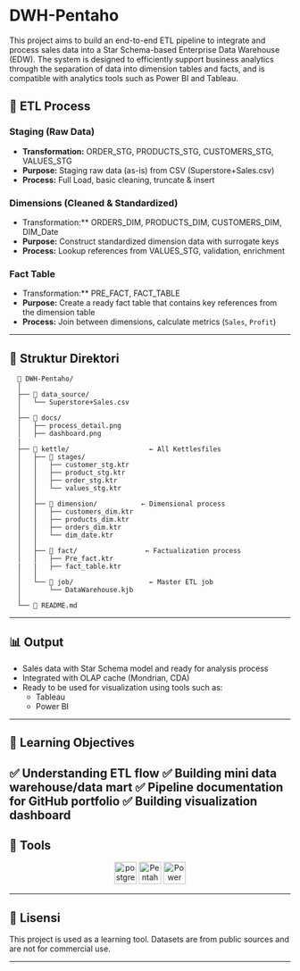 # DWH-Pentaho

This project aims to build an end-to-end ETL pipeline to integrate and process sales data into a Star Schema-based Enterprise Data Warehouse (EDW). The system is designed to efficiently support business analytics through the separation of data into dimension tables and facts, and is compatible with analytics tools such as Power BI and Tableau.


## 🔁 ETL Process

### Staging (Raw Data)
- **Transformation:** ORDER_STG, PRODUCTS_STG, CUSTOMERS_STG, VALUES_STG
- **Purpose:** Staging raw data (as-is) from CSV (Superstore+Sales.csv)
- **Process:** Full Load, basic cleaning, truncate & insert

### Dimensions (Cleaned & Standardized)
- Transformation:** ORDERS_DIM, PRODUCTS_DIM, CUSTOMERS_DIM, DIM_Date
- **Purpose:** Construct standardized dimension data with surrogate keys
- **Process:** Lookup references from VALUES_STG, validation, enrichment

### Fact Table 
- Transformation:** PRE_FACT, FACT_TABLE
- **Purpose:** Create a ready fact table that contains key references from the dimension table
- **Process:** Join between dimensions, calculate metrics (`Sales`, `Profit`)


---

## 📂 Struktur Direktori
      📁 DWH-Pentaho/
      │
      ├── 📁 data_source/                
      │   └── Superstore+Sales.csv
      │
      ├── 📁 docs/                     
      │   ├── process_detail.png
      │   ├── dashboard.png
      |
      ├── 📁 kettle/                    ← All Kettlesfiles
      │   ├── 📁 stages/               
      │   │   ├── customer_stg.ktr
      │   │   ├── product_stg.ktr
      │   │   ├── order_stg.ktr
      │   │   └── values_stg.ktr
      │   │
      │   ├── 📁 dimension/           ← Dimensional process  
      │   │   ├── customers_dim.ktr
      │   │   ├── products_dim.ktr
      │   │   ├── orders_dim.ktr
      │   │   └── dim_date.ktr
      │   │
      │   ├── 📁 fact/                 ← Factualization process
      │   │   ├── Pre_fact.ktr 
      |   |   ├── fact_table.ktr
      │   │
      │   └── 📁 job/                   ← Master ETL job
      │       └── DataWarehouse.kjb
      │
      └── 📄 README.md                 


---

## 📊 Output

- Sales data with Star Schema model and ready for analysis process
- Integrated with OLAP cache (Mondrian, CDA)
- Ready to be used for visualization using tools such as:
  - Tableau
  - Power BI
---

## 🧠 Learning Objectives

✅ Understanding ETL flow 
✅ Building mini data warehouse/data mart
✅ Pipeline documentation for GitHub portfolio
✅ Building visualization dashboard
---

## 🧰 Tools
<p align="center">
  <img src="https://img.icons8.com/?size=256&id=38561&format=png" alt="postgre" width="40">
  <img src="https://www.datageeks.pl/images/Article-images/102-How-to-open-Microsoft-XLSB/pdi.png" alt="Pentaho PDI" width="40" />
  <img src="https://upload.wikimedia.org/wikipedia/commons/c/cf/New_Power_BI_Logo.svg" alt="Power BI" width="40" />
</p>

---

## 🧾 Lisensi

This project is used as a learning tool. Datasets are from public sources and are not for commercial use.

---

